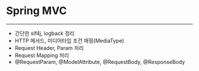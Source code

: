 # Spring MVC
- - -
- 간단한 slf4j, logback 정리
- HTTP 메서드, 미디어타입 조건 매핑(MediaType)
- Request Header, Param 처리
- Request Mapping 처리
- @RequestParam, @ModelAttribute, @RequestBody, @ResponseBody 
